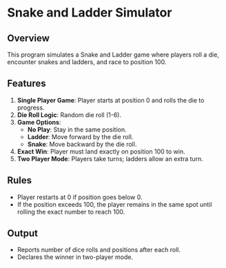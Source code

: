 # Snake and Ladder Simulator  

## Overview  
This program simulates a Snake and Ladder game where players roll a die, encounter snakes and ladders, and race to position 100.  

## Features  
1. **Single Player Game**: Player starts at position 0 and rolls the die to progress.  
2. **Die Roll Logic**: Random die roll (1-6).  
3. **Game Options**:  
   - **No Play**: Stay in the same position.  
   - **Ladder**: Move forward by the die roll.  
   - **Snake**: Move backward by the die roll.  
4. **Exact Win**: Player must land exactly on position 100 to win.  
5. **Two Player Mode**: Players take turns; ladders allow an extra turn.  

## Rules  
- Player restarts at 0 if position goes below 0.  
- If the position exceeds 100, the player remains in the same spot until rolling the exact number to reach 100.  

## Output  
- Reports number of dice rolls and positions after each roll.  
- Declares the winner in two-player mode.  
